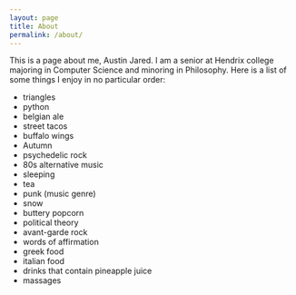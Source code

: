 ```yaml
---
layout: page
title: About
permalink: /about/
---
```


This is a page about me, Austin Jared. I am a senior at Hendrix college majoring in Computer Science and minoring in Philosophy. Here is a list of some things I enjoy in no particular order:

* triangles
* python
* belgian ale
* street tacos
* buffalo wings
* Autumn
* psychedelic rock
* 80s alternative music
* sleeping
* tea
* punk (music genre)
* snow
* buttery popcorn
* political theory
* avant-garde rock
* words of affirmation
* greek food
* italian food
* drinks that contain pineapple juice
* massages
